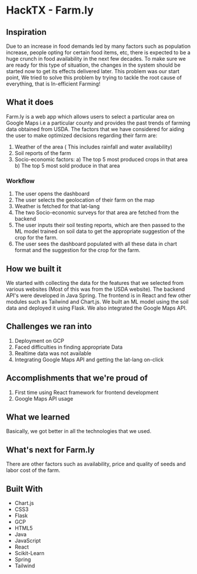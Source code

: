 # HackTX - Farm.ly

## Inspiration
Due to an increase in food demands led by many factors such as population increase, people opting for certain food items, etc, there is expected to be a huge crunch in food availability in the next few decades. To make sure we are ready for this type of situation, the changes in the system should be started now to get its effects delivered later. This problem was our start point, We tried to solve this problem by trying to tackle the root cause of everything, that is In-efficient Farming!

## What it does
Farm.ly is a web app which allows users to select a particular area on Google Maps i.e a particular county and provides the past trends of farming data obtained from USDA. The factors that we have considered for aiding the user to make optimized decisions regarding their farm are:
1. Weather of the area ( This includes rainfall and water availability)
2. Soil reports of the farm
3. Socio-economic factors:
   a) The top 5 most produced crops in that area
   b) The top 5 most sold produce in that area

### Workflow
1. The user opens the dashboard
2. The user selects the geolocation of their farm on the map
3. Weather is fetched for that lat-lang
4. The two Socio-economic surveys for that area are fetched from the backend
5. The user inputs their soil testing reports, which are then passed to the ML model trained on soil data to get the appropriate suggestion of the crop for the farm.
6. The user sees the dashboard populated with all these data in chart format and the suggestion for the crop for the farm.

## How we built it
We started with collecting the data for the features that we selected from various websites (Most of this was from the USDA website). The backend API's were developed in Java Spring. The frontend is in React and few other modules such as Tailwind and Chart.js. We built an ML model using the soil data and deployed it using Flask. We also integrated the Google Maps API.

## Challenges we ran into
1. Deployment on GCP
2. Faced difficulties in finding appropriate Data
3. Realtime data was not available
4. Integrating Google Maps API and getting the lat-lang on-click

## Accomplishments that we're proud of
1. First time using React framework for frontend development
2. Google Maps API usage

## What we learned
Basically, we got better in all the technologies that we used.

## What's next for Farm.ly
There are other factors such as availability, price and quality of seeds and labor cost of the farm.

## Built With
- Chart.js
- CSS3
- Flask
- GCP
- HTML5
- Java
- JavaScript
- React
- Scikit-Learn
- Spring
- Tailwind
